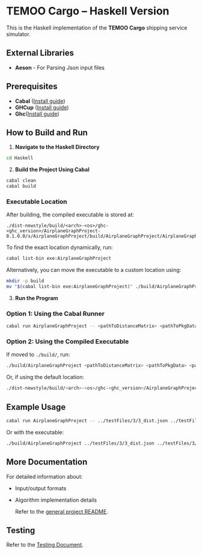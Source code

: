 # TEMOO Cargo – Haskell Version

This is the Haskell implementation of the **TEMOO Cargo** shipping service simulator.

## External Libraries

- **Aeson** - For Parsing Json input files

## Prerequisites

- **Cabal** ([Install guide](https://www.haskell.org/cabal/))
- **GHCup** ([Install guide](https://www.haskell.org/ghcup/))
- **Ghc**([Install guide](https://www.haskell.org/ghc/))

## How to Build and Run

1. **Navigate to the Haskell Directory**

```bash
cd Haskell
```

2. **Build the Project Using Cabal**

```bash
cabal clean
cabal build
```

### Executable Location

After building, the compiled executable is stored at:

```
./dist-newstyle/build/<arch>-<os>/ghc-<ghc_version>/AirplaneGraphProject-0.1.0.0/x/AirplaneGraphProject/build/AirplaneGraphProject/AirplaneGraphProject
```

To find the exact location dynamically, run:

```bash
cabal list-bin exe:AirplaneGraphProject
```

Alternatively, you can move the executable to a custom location using:

```bash
mkdir -p build
mv "$(cabal list-bin exe:AirplaneGraphProject)" ./build/AirplaneGraphProject
```

3. **Run the Program**

### Option 1: Using the Cabal Runner

```bash
cabal run AirplaneGraphProject -- <pathToDistanceMatrix> <pathToPkgData> <pathToConstraintsFile>
```

### Option 2: Using the Compiled Executable

If moved to `./build/`, run:

```bash
./build/AirplaneGraphProject <pathToDistanceMatrix> <pathToPkgData> <pathToConstraintsFile>
```

Or, if using the default location:

```bash
./dist-newstyle/build/<arch>-<os>/ghc-<ghc_version>/AirplaneGraphProject-0.1.0.0/x/AirplaneGraphProject/build/AirplaneGraphProject/AirplaneGraphProject <pathToDistanceMatrix> <pathToPkgData> <pathToConstraintsFile>
```

## Example Usage

```bash
cabal run AirplaneGraphProject -- ../testFiles/3/3_dist.json ../testFiles/3/3_pkg.json ../testFiles/3/3_constraints.json
```

Or with the executable:

```bash
./build/AirplaneGraphProject ../testFiles/3/3_dist.json ../testFiles/3/3_pkg.json ../testFiles/3/3_constraints.json
```

## More Documentation

For detailed information about:

- Input/output formats
- Algorithm implementation details

  Refer to the [general project README](../README.md).

## Testing

Refer to the [Testing Document](./tests.md).
